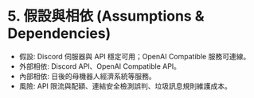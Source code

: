 # 5. 假設與相依 (Assumptions & Dependencies)

- 假設: Discord 伺服器與 API 穩定可用；OpenAI Compatible 服務可連線。
- 外部相依: Discord API、OpenAI Compatible API。
- 內部相依: 日後的母機器人經濟系統等服務。
- 風險: API 限流與配額、連結安全檢測誤判、垃圾訊息規則維護成本。

